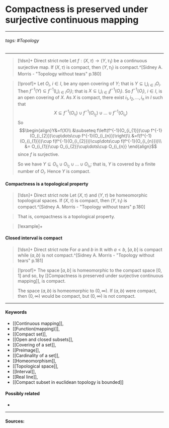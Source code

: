 # Compactness is preserved under surjective continuous mapping
***
###### tags: #Topology 
***
>[!dsn]+ Direct strict note
>Let $f:(X,\tau)\to(Y,\tau_{1})$ be a continuous surjective map. If $(X,\tau)$ is compact, then $(Y,\tau_{1})$ is compact.^[Sidney A. Morris - "Topology without tears" p.180]

>[!proof]+
>Let $O_{i}$, $i\in I$, be any open covering of $Y$; that is $Y\subseteq\bigcup_{i\in I}O_{i}$.
>Then $f^{-1}(Y)\subseteq f^{-1}(\bigcup_{i\in I}O_{i})$; that is $X\subseteq\bigcup_{i\in I}f^{-1}(O_{i})$.
>So $f^{-1}(O_{i})$, $i\in I$, is an open covering of $X$.
>As $X$ is compact, there exist $i_{1},i_{2},\dots,i_{n}$ in $I$ such that
>$$X\subseteq f^{-1}(O_{i_{1}})\cup f^{-1}(O_{i_{2}})\cup\dots\cup f^{-1}(O_{i_{n}})$$
>So
>$$\begin{align}Y&=f(X)\\ &\subseteq f\left(f^{-1}(O_{i_{1}})\cup f^{-1}(O_{i_{2}})\cup\dots\cup f^{-1}(O_{i_{n}})\right)\\ &=f(f^{-1}(O_{i_{1}}))\cup f(f^{-1}(O_{i_{2}}))\cup\dots\cup f(f^{-1}(O_{i_{n}}))\\ &= O_{i_{1}}\cup O_{i_{2}}\cup\dots\cup O_{i_{n}} \end{align}$$
>since $f$ is surjective.
>
>So we have $Y\subseteq O_{i_{1}}\cup O_{i_{2}}\cup\dots\cup O_{i_{n}}$; that is, $Y$ is covered by a finite number of $O_{i}$.
>Hence $Y$ is compact.

#### Compactness is a topological property
>[!dsn]+ Direct strict note
>Let $(X,\tau)$ and $(Y,\tau)$ be homeomorphic topological spaces. If $(X,\tau)$ is compact, then $(Y,\tau_{1})$ is compact.^[Sidney A. Morris - "Topology without tears" p.180]

>That is, compactness is a topological property.

>[!example]+ 
>

#### Closed interval is compact
>[!dsn]+ Direct strict note
>For $a$ and $b$ in $\mathbb{R}$ with $a<b$, $[a,b]$ is compact while $(a,b)$ is not compact.^[Sidney A. Morris - "Topology without tears" p.181]

>[!proof]+
>The space $[a,b]$ is homeomorphic to the compact space $[0,1]$ and so, by  [[Compactness is preserved under surjective continuous mapping]], is compact.
>
>The space $(a,b)$ is homeomorphic to $(0,\infty)$. If $(a,b)$ were compact, then $(0,\infty)$ would be compact, but $(0,\infty)$ is not compact.
***
#### Keywords
- [[Continuous mapping]],
- [[Function(mapping)]],
- [[Compact set]],
- [[Open and closed subsets]],
- [[Covering of a set]],
- [[Preimage]],
- [[Cardinality of a set]],
- [[Homeomorphism]],
- [[Topological space]],
- [[Interval]],
- [[Real line]],
- [[Compact subset in euclidean topology is bounded]]
#### Possibly related
- 
***
#### Sources: